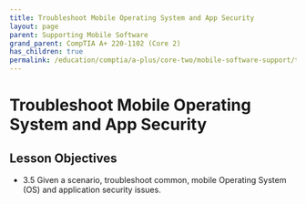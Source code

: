 ```yaml
---
title: Troubleshoot Mobile Operating System and App Security
layout: page
parent: Supporting Mobile Software
grand_parent: CompTIA A+ 220-1102 (Core 2)
has_children: true
permalink: /education/comptia/a-plus/core-two/mobile-software-support/troubleshooting/
---
```


# Troubleshoot Mobile Operating System and App Security

## Lesson Objectives

- 3.5 Given a scenario, troubleshoot common, mobile Operating System (OS) and application security issues.